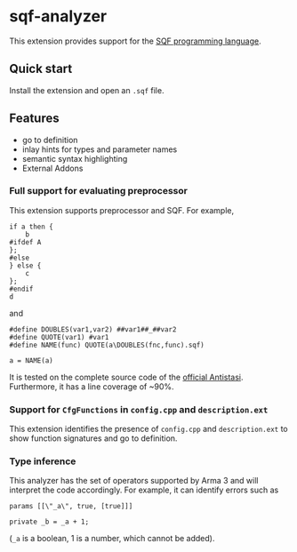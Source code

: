 # sqf-analyzer

This extension provides support for the [SQF programming language](https://community.bistudio.com/wiki/SQF_Syntax).

## Quick start

Install the extension and open an `.sqf` file.

## Features

- go to definition
- inlay hints for types and parameter names
- semantic syntax highlighting
- External Addons

### Full support for evaluating preprocessor

This extension supports preprocessor and SQF. For example,

```sqf
if a then {
    b
#ifdef A
};
#else
} else {
    c
};
#endif
d
```

and

```sqf
#define DOUBLES(var1,var2) ##var1##_##var2
#define QUOTE(var1) #var1
#define NAME(func) QUOTE(a\DOUBLES(fnc,func).sqf)

a = NAME(a)
```

It is tested on the complete source code of the
[official Antistasi](https://github.com/official-antistasi-community/A3-Antistasi). Furthermore, it has a line coverage of ~90%.

### Support for `CfgFunctions` in `config.cpp` and `description.ext`

This extension identifies the presence of `config.cpp` and `description.ext` to show function signatures and go to definition.

### Type inference

This analyzer has the set of operators supported by Arma 3 and will interpret the code
accordingly. For example, it can identify errors such as

```sqf
params [[\"_a\", true, [true]]]

private _b = _a + 1;
```

(`_a` is a boolean, 1 is a number, which cannot be added).
